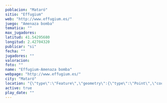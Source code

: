 ```yaml
---
poblacion: "Mataró"
sitio: "Effugium"
web: "http://www.effugium.es/"
juego: "Amenaza bomba"
tematica: ""
max_jugadores: 
latitud: 41.54295680
longitud: 2.42704320
publicar: "si"
fecha: ""
jugadores: ""
valoracion: 
foto: ""
name: "Effugium-Amenaza bomba"
webpage: "http://www.effugium.es/"
city: "Mataró"
location: "{\"type\":\"Feature\",\"geometry\":{\"type\":\"Point\",\"coordinates\":[\"41,54295680\",\"2,42704320\"]}}"
active: true
play_date: ""
---
```

